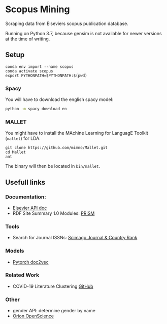 # Scopus Mining
Scraping data from Elseviers scopus publication database.  

Running on Python 3.7, because gensim is not available for newer versions at the time of writing.

## Setup
```shell script
conda env import --name scopus 
conda activate scopus
export PYTHONPATH=$PYTHONPATH:$(pwd)
```

### Spacy
You will have to download the english spacy model:
```sh
python -m spacy download en
```

### MALLET
You might have to install the MAchine Learning for LanguagE Toolkit (`mallet`) for LDA. 

```
git clone https://github.com/mimno/Mallet.git
cd Mallet
ant
```

The binary will then be located in `bin/mallet`.

## Usefull links

### Documentation:
- [Elsevier API doc](https://dev.elsevier.com/technical_documentation.html)
- RDF Site Summary 1.0 Modules: [PRISM](http://www.prismstandard.org/resources/mod_prism.html)
  
### Tools
- Search for Journal ISSNs:  [Scimago Journal & Country Rank](https://www.scimagojr.com/journalsearch.php)

### Models
- [Pytorch doc2vec](https://github.com/inejc/paragraph-vectors)

### Related Work
- COVID-19 Literature Clustering [GitHub](https://github.com/MaksimEkin/COVID19-Literature-Clustering)

### Other 
- gender API: determine gender by name 
- [Orion OpenScience](https://www.orion-openscience.eu)